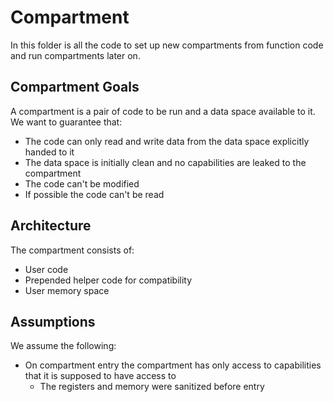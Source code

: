 # Compartment

In this folder is all the code to set up new compartments from function code
and run compartments later on.

## Compartment Goals
A compartment is a pair of code to be run and a data space available to it.
We want to guarantee that:
- The code can only read and write data from the data space explicitly handed to it
- The data space is initially clean and no capabilities are leaked to the compartment
- The code can't be modified
- If possible the code can't be read

## Architecture
The compartment consists of:
- User code
- Prepended helper code for compatibility
- User memory space

## Assumptions
We assume the following:
- On compartment entry the compartment has only access to capabilities that it is supposed to have access to
  - The registers and memory were sanitized before entry

